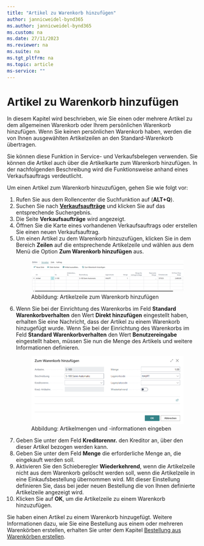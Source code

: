```yaml
---
title: "Artikel zu Warenkorb hinzufügen"
author: jannicweidel-bynd365
ms.author: jannicweidel-bynd365
ms.custom: na
ms.date: 27/11/2023
ms.reviewer: na
ms.suite: na
ms.tgt_pltfrm: na
ms.topic: article
ms-service: ""
---
```


# <a name="add-items-to-cart"></a>Artikel zu Warenkorb hinzufügen

In diesem Kapitel wird beschrieben, wie Sie einen oder mehrere Artikel zu dem allgemeinen Warenkorb oder Ihrem persönlichen Warenkorb hinzufügen. Wenn Sie keinen persönlichen Warenkorb haben, werden die von Ihnen ausgewählten Artikelzeilen an den Standard-Warenkorb übertragen.  

Sie können diese Funktion in Service- und Verkaufsbelegen verwenden. Sie können die Artikel auch über die Artikelkarte zum Warenkorb hinzufügen. In der nachfolgenden Beschreibung wird die Funktionsweise anhand eines Verkaufsauftrags verdeutlicht.  

Um einen Artikel zum Warenkorb hinzuzufügen, gehen Sie wie folgt vor:  

1. Rufen Sie aus dem Rollencenter die Suchfunktion auf (**ALT+Q**).  
1. Suchen Sie nach **[Verkaufsaufträge](https://businesscentral.dynamics.com/?page=9305)** und klicken Sie auf das entsprechende Suchergebnis.  
1. Die Seite **Verkaufsaufträge** wird angezeigt.  
1. Öffnen Sie die Karte eines vorhandenen Verkaufsauftrags oder erstellen Sie einen neuen Verkaufsauftrag.  
1. Um einen Artikel zu dem Warenkorb hinzuzufügen, klicken Sie in dem Bereich **Zeilen** auf die entsprechende Artikelzeile und wählen aus dem Menü die Option **Zum Warenkorb hinzufügen** aus.  
    <figure>
      <a name="add-to-cart"></a>
      <img src="../assets/add-to-cart.png" alt="Artikelzeile zum Warenkorb hinzufügen"></img>
      <figcaption>Abbildung: Artikelzeile zum Warenkorb hinzufügen</figcaption>
    </figure>
1. Wenn Sie bei der Einrichtung des Warenkorbs im Feld **Standard Warenkorbverhalten** den Wert **Direkt hinzufügen** eingestellt haben, erhalten Sie eine Nachricht, dass der Artikel zu einem Warenkorb hinzugefügt wurde. Wenn Sie bei der Einrichtung des Warenkorbs im Feld **Standard Warenkorbverhalten** den Wert **Benutzereingabe** eingestellt haben, müssen Sie nun die Menge des Artikels und weitere Informationen definieren.  
    <figure>
      <a name="enter-item-details"></a>
      <img src="../assets/enter-item-details.png" alt="Artikelmengen und -informationen eingeben"></img>
      <figcaption>Abbildung: Artikelmengen und -informationen eingeben</figcaption>
    </figure>
1. Geben Sie unter dem Feld **Kreditorennr.** den Kreditor an, über den dieser Artikel bezogen werden kann.  
1. Geben Sie unter dem Feld **Menge** die erforderliche Menge an, die eingekauft werden soll.  
1. Aktivieren Sie den Schieberegler **Wiederkehrend**, wenn die Artikelzeile nicht aus dem Warenkorb gelöscht werden soll, wenn die Artikelzeile in eine Einkaufsbestellung übernommen wird. Mit dieser Einstellung definieren Sie, dass bei jeder neuen Bestellung die von Ihnen definierte Artikelzeile angezeigt wird.  
1. Klicken Sie auf **OK**, um die Artikelzeile zu einem Warenkorb hinzuzufügen.  

Sie haben einen Artikel zu einem Warenkorb hinzugefügt. Weitere Informationen dazu, wie Sie eine Bestellung aus einem oder mehreren Warenkörben erstellen, erhalten Sie unter dem Kapitel [Bestellung aus Warenkörben erstellen](create-purchase-order-from-carts.md).  
